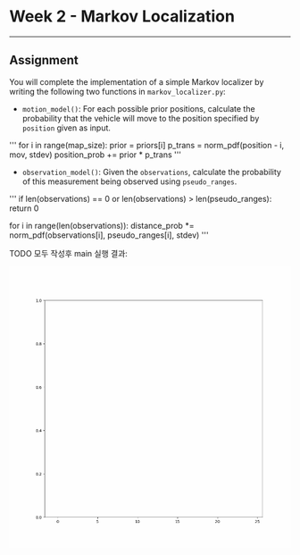 # Week 2 - Markov Localization

---

[//]: # (Image References)
[plot]: ./myresult.gif

## Assignment

You will complete the implementation of a simple Markov localizer by writing the following two functions in `markov_localizer.py`:

* `motion_model()`: For each possible prior positions, calculate the probability that the vehicle will move to the position specified by `position` given as input.

'''
for i in range(map_size):
    prior = priors[i]
    p_trans = norm_pdf(position - i, mov, stdev)
    position_prob += prior * p_trans
'''

* `observation_model()`: Given the `observations`, calculate the probability of this measurement being observed using `pseudo_ranges`.

'''
if len(observations) == 0 or len(observations) > len(pseudo_ranges):
    return 0

for i in range(len(observations)):
    distance_prob *= norm_pdf(observations[i], pseudo_ranges[i], stdev)
'''

TODO 모두 작성후 main 실행 결과:

![Expected Result of Markov Localization][plot]